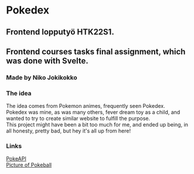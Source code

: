 # Pokedex

## Frontend lopputyö HTK22S1. <br>

## Frontend courses tasks final assignment, which was done with Svelte.

### Made by Niko Jokikokko

### The idea

The idea comes from Pokemon animes, frequently seen Pokedex.<br>
Pokedex was mine, as was many others, fever dream toy as a child, and wanted to try to create similar website to fulfill the purpose.<br>
This project might have been a bit too much for me, and ended up being, in all honesty, pretty bad, but hey it's all up from here!

### Links

[PokeAPI](https://pokeapi.co/) <br>
[Picture of Pokeball](https://es.m.wikipedia.org/wiki/Archivo:Pok%C3%A9_Ball_icon.svg) <br>
